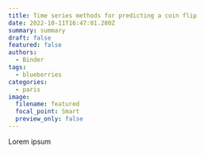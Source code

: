 ```yaml
---
title: Time series methods for predicting a coin flip
date: 2022-10-11T16:47:01.280Z
summary: s﻿ummary
draft: false
featured: false
authors:
  - Binder
tags:
  - blueberries
categories:
  - paris
image:
  filename: featured
  focal_point: Smart
  preview_only: false
---
```

L﻿orem ipsum